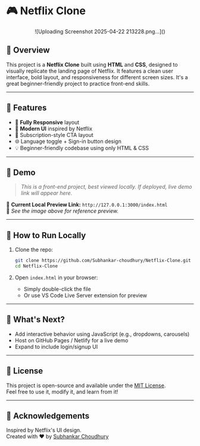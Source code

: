 # 🎮 Netflix Clone
<center>![Uploading Screenshot 2025-04-22 213228.png…]() </center>


## 🌟 Overview

This project is a **Netflix Clone** built using **HTML** and **CSS**, designed to visually replicate the landing page of Netflix. It features a clean user interface, bold layout, and responsiveness for different screen sizes. It's a great beginner-friendly project to practice front-end skills.

---

## 🚀 Features

- 📱 **Fully Responsive** layout
- 🎨 **Modern UI** inspired by Netflix
- 🧾 Subscription-style CTA layout
- 🌐 Language toggle + Sign-in button design
- 💡 Beginner-friendly codebase using only HTML & CSS

---

## 📸 Demo

> _This is a front-end project, best viewed locally. If deployed, live demo link will appear here._

📍 **Current Local Preview Link:** `http://127.0.0.1:3000/index.html`  
🗼️ *See the image above for reference preview.*

---

## 📂 How to Run Locally

1. Clone the repo:
   ```bash
   git clone https://github.com/Subhankar-choudhury/Netflix-Clone.git
   cd Netflix-Clone
   ```

2. Open `index.html` in your browser:
   - Simply double-click the file
   - Or use VS Code Live Server extension for preview

---

## 🧠 What's Next?

- Add interactive behavior using JavaScript (e.g., dropdowns, carousels)
- Host on GitHub Pages / Netlify for a live demo
- Expand to include login/signup UI

---

## 📄 License

This project is open-source and available under the [MIT License](./LICENSE).  
Feel free to use it, modify it, and learn from it!

---

## 🙌 Acknowledgements

Inspired by Netflix's UI design.  
Created with ❤️ by [Subhankar Choudhury](https://github.com/Subhankar-choudhury)
